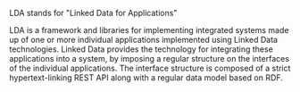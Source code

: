 LDA stands for "Linked Data for Applications"

LDA is a framework and libraries for implementing integrated systems made up of one or more individual applications implemented using Linked Data technologies.
Linked Data provides the technology for integrating these applications into a system, by imposing a regular structure on the interfaces of the individual applications.
The interface structure is composed of a strict hypertext-linking REST API along with a regular data model based on RDF.
